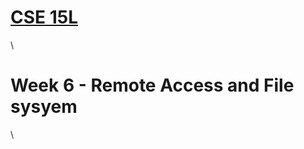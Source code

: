 # [CSE 15L](https://ronlai8o.github.io/cse15l-lab-reports/)
\
# Week 6 - Remote Access and File sysyem
\
